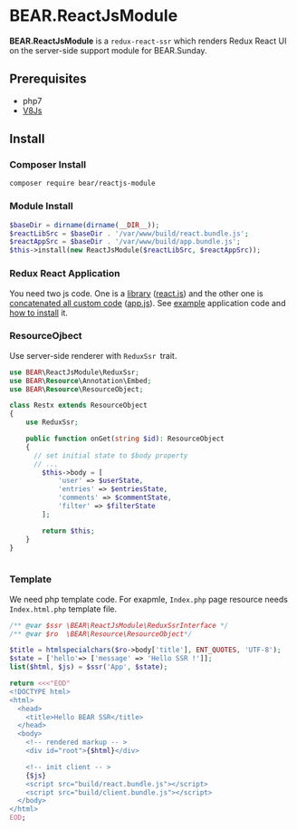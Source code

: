 # BEAR.ReactJsModule

**BEAR.ReactJsModule** is a `redux-react-ssr` which renders Redux React UI on the server-side support module for BEAR.Sunday.


## Prerequisites

 * php7
 * [V8Js](http://php.net/v8js)

## Install

### Composer Install

```
composer require bear/reactjs-module
```

### Module Install

```php
$baseDir = dirname(dirname(__DIR__));
$reactLibSrc = $baseDir . '/var/www/build/react.bundle.js';
$reactAppSrc = $baseDir . '/var/www/build/app.bundle.js';
$this->install(new ReactJsModule($reactLibSrc, $reactAppSrc));
```

### Redux React Application

You need two js code. One is a [library](https://github.com/koriym/Koriym.ReduxReactSsr/blob/master/example/webpack.config.js#L7) ([react.js](https://github.com/koriym/Koriym.ReduxReactSsr/blob/master/example/common/react.js)) and the other one is [concatenated all custom code](https://github.com/koriym/Koriym.ReduxReactSsr/blob/master/example/webpack.config.js#L8) ([app.js](https://github.com/koriym/Koriym.ReduxReactSsr/blob/master/example/common/app.js)). See [example](https://github.com/koriym/Koriym.ReduxReactSsr/tree/master/example) application code and [how to install](https://github.com/koriym/Koriym.ReduxReactSsr#run-example) it.

### ResourceOjbect

Use server-side renderer with `ReduxSsr `trait.

```php
use BEAR\ReactJsModule\ReduxSsr;
use BEAR\Resource\Annotation\Embed;
use BEAR\Resource\ResourceObject;

class Restx extends ResourceObject
{
    use ReduxSsr;

    public function onGet(string $id): ResourceObject
    {
      // set initial state to $body property
      // ...
        $this->body = [
            'user' => $userState,
            'entries' => $entriesState,
            'comments' => $commentState,
            'filter' => $filterState
        ];

        return $this;
    }
}
    
```

### Template

We need php template code. For exapmle, `Index.php` page resource needs `Index.html.php` template file.


```php
/** @var $ssr \BEAR\ReactJsModule\ReduxSsrInterface */
/** @var $ro  \BEAR\Resource\ResourceObject*/

$title = htmlspecialchars($ro->body['title'], ENT_QUOTES, 'UTF-8');
$state = ['hello'=> ['message' => 'Hello SSR !']];
list($html, $js) = $ssr('App', $state);

return <<<"EOD"
<!DOCTYPE html>
<html>
  <head>
    <title>Hello BEAR SSR</title>
  </head>
  <body>
    <!-- rendered markup -- >
    <div id="root">{$html}</div>

    <!-- init client -- >
    {$js}
    <script src="build/react.bundle.js"></script>
    <script src="build/client.bundle.js"></script>
  </body>
</html>
EOD;
```
